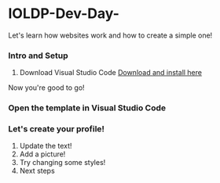 # IOLDP-Dev-Day-
Let's learn how websites work and how to create a simple one!

### Intro and Setup
1. Download Visual Studio Code [Download and install here](https://code.visualstudio.com/)

Now you're good to go!

### Open the template in Visual Studio Code

### Let's create your profile!

1. Update the text!
2. Add a picture!
3. Try changing some styles!
4. Next steps
